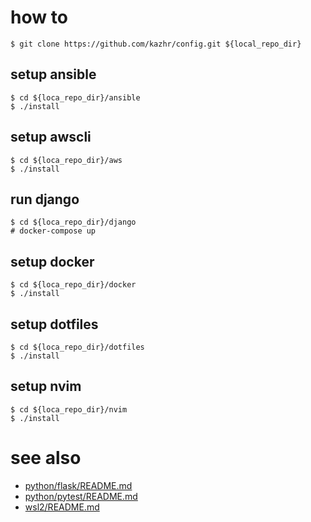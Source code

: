 # how to
```
$ git clone https://github.com/kazhr/config.git ${local_repo_dir}
```

## setup ansible
```
$ cd ${loca_repo_dir}/ansible
$ ./install
```

## setup awscli
```
$ cd ${loca_repo_dir}/aws
$ ./install
```

## run django
```
$ cd ${loca_repo_dir}/django
# docker-compose up
```

## setup docker
```
$ cd ${loca_repo_dir}/docker
$ ./install
```

## setup dotfiles
```
$ cd ${loca_repo_dir}/dotfiles
$ ./install
```

## setup nvim
```
$ cd ${loca_repo_dir}/nvim
$ ./install
```

# see also
- [python/flask/README.md](/python/flask/)
- [python/pytest/README.md](/python/pytest/)
- [wsl2/README.md](/wsl2/)
